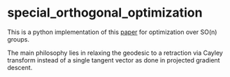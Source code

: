 # special_orthogonal_optimization

This is a python implementation of this [paper](https://link.springer.com/article/10.1007/s10107-012-0584-1) for optimization over SO(n) groups.


The main philosophy lies in relaxing the geodesic to a retraction via Cayley transform instead of a single tangent vector as done in projected gradient descent.
